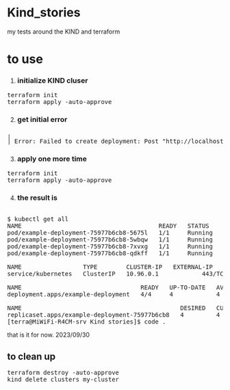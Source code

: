 # Kind_stories
my tests around the KIND and terraform



# to use

1. ### initialize KIND cluser

<pre>
terraform init
terraform apply -auto-approve
</pre>

2. ### get initial error
<pre>
╷
│ Error: Failed to create deployment: Post "http://localhost/apis/apps/v1/namespaces/default/deployments": dial tcp [::1]:80: connect: connection refused
</pre>
3. ### apply one more time
<pre>
terraform init
terraform apply -auto-approve
</pre>
4. ### the result is
<pre>

$ kubectl get all
NAME                                      READY   STATUS    RESTARTS   AGE
pod/example-deployment-75977b6cb8-5675l   1/1     Running   0          40s
pod/example-deployment-75977b6cb8-5wbqw   1/1     Running   0          40s
pod/example-deployment-75977b6cb8-7xvxg   1/1     Running   0          40s
pod/example-deployment-75977b6cb8-qdkff   1/1     Running   0          40s

NAME                 TYPE        CLUSTER-IP   EXTERNAL-IP   PORT(S)   AGE
service/kubernetes   ClusterIP   10.96.0.1    <none>        443/TCP   95s

NAME                                 READY   UP-TO-DATE   AVAILABLE   AGE
deployment.apps/example-deployment   4/4     4            4           40s

NAME                                            DESIRED   CURRENT   READY   AGE
replicaset.apps/example-deployment-75977b6cb8   4         4         4       40s
[terra@MiWiFi-R4CM-srv Kind_stories]$ code .
</pre>


that is it for now. 2023/09/30

## to clean up
<pre>
terraform destroy -auto-approve
kind delete clusters my-cluster
</pre>

